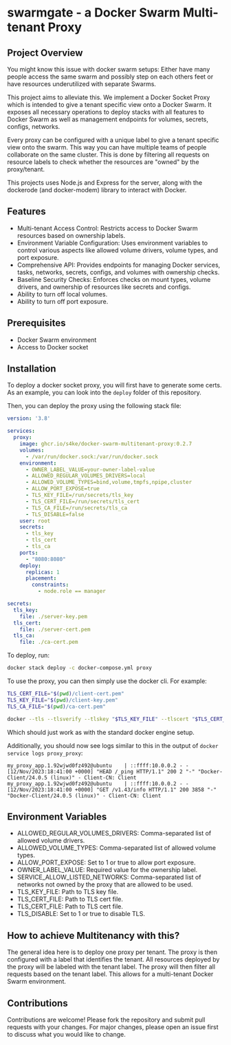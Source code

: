# swarmgate - a Docker Swarm Multi-tenant Proxy

## Project Overview

You might know this issue with docker swarm setups: Either have many people access the same swarm and possibly step on each others feet or have resources underutilized with separate Swarms.

This project aims to alleviate this. We implement a Docker Socket Proxy which is intended to give a tenant specific view onto a Docker Swarm. It exposes all necessary operations to deploy stacks with all features to Docker Swarm as well as management endpoints for volumes, secrets, configs, networks. 

Every proxy can be configured with a unique label to give a tenant specific view onto the swarm. This way you can have multiple teams of people collaborate on the same cluster.
This is done by filtering all requests on resource labels to check whether the resources are "owned" by the proxy/tenant.

This projects uses Node.js and Express for the server, along with the dockerode (and docker-modem) library to interact with Docker.

## Features

- Multi-tenant Access Control: Restricts access to Docker Swarm resources based on ownership labels.
- Environment Variable Configuration: Uses environment variables to control various aspects like allowed volume drivers, volume types, and port exposure.
- Comprehensive API: Provides endpoints for managing Docker services, tasks, networks, secrets, configs, and volumes with ownership checks.
- Baseline Security Checks: Enforces checks on mount types, volume drivers, and ownership of resources like secrets and configs.
- Ability to turn off local volumes.
- Ability to turn off port exposure.

## Prerequisites

- Docker Swarm environment
- Access to Docker socket

## Installation

To deploy a docker socket proxy, you will first have to generate some certs. As an example, you can look into the `deploy` folder of this repository.

Then, you can deploy the proxy using the following stack file:

```yaml
version: '3.8'

services:
  proxy:
    image: ghcr.io/s4ke/docker-swarm-multitenant-proxy:0.2.7
    volumes:
      - /var/run/docker.sock:/var/run/docker.sock
    environment:
      - OWNER_LABEL_VALUE=your-owner-label-value
      - ALLOWED_REGULAR_VOLUMES_DRIVERS=local
      - ALLOWED_VOLUME_TYPES=bind,volume,tmpfs,npipe,cluster
      - ALLOW_PORT_EXPOSE=true
      - TLS_KEY_FILE=/run/secrets/tls_key
      - TLS_CERT_FILE=/run/secrets/tls_cert
      - TLS_CA_FILE=/run/secrets/tls_ca
      - TLS_DISABLE=false
    user: root
    secrets:
      - tls_key
      - tls_cert
      - tls_ca
    ports:
      - "8080:8080"
    deploy:
      replicas: 1
      placement:
        constraints:
          - node.role == manager

secrets:
  tls_key:
    file: ./server-key.pem
  tls_cert:
    file: ./server-cert.pem
  tls_ca:
    file: ./ca-cert.pem
```

To deploy, run:

```bash
docker stack deploy -c docker-compose.yml proxy
```

To use the proxy, you can then simply use the docker cli. For example:

```bash
TLS_CERT_FILE="$(pwd)/client-cert.pem"
TLS_KEY_FILE="$(pwd)/client-key.pem"
TLS_CA_FILE="$(pwd)/ca-cert.pem"

docker --tls --tlsverify --tlskey "$TLS_KEY_FILE" --tlscert "$TLS_CERT_FILE" --tlscacert "$TLS_CA_FILE"  -H localhost:8080 info
```

Which should just work as with the standard docker engine setup.

Additionally, you should now see logs similar to this in the output of `docker service logs proxy_proxy`:

```
my_proxy_app.1.92wjwd0fz492@ubuntu    | ::ffff:10.0.0.2 - - [12/Nov/2023:18:41:00 +0000] "HEAD /_ping HTTP/1.1" 200 2 "-" "Docker-Client/24.0.5 (linux)" - Client-CN: Client
my_proxy_app.1.92wjwd0fz492@ubuntu    | ::ffff:10.0.0.2 - - [12/Nov/2023:18:41:00 +0000] "GET /v1.43/info HTTP/1.1" 200 3858 "-" "Docker-Client/24.0.5 (linux)" - Client-CN: Client
```

## Environment Variables

- ALLOWED_REGULAR_VOLUMES_DRIVERS: Comma-separated list of allowed volume drivers.
- ALLOWED_VOLUME_TYPES: Comma-separated list of allowed volume types.
- ALLOW_PORT_EXPOSE: Set to 1 or true to allow port exposure.
- OWNER_LABEL_VALUE: Required value for the ownership label.
- SERVICE_ALLOW_LISTED_NETWORKS: Comma-separated list of networks not owned by the proxy that are allowed to be used.
- TLS_KEY_FILE: Path to TLS key file.
- TLS_CERT_FILE: Path to TLS cert file.
- TLS_CERT_FILE: Path to TLS cert file.
- TLS_DISABLE: Set to 1 or true to disable TLS.


## How to achieve Multitenancy with this?

The general idea here is to deploy one proxy per tenant. The proxy is then configured with a label that identifies the tenant. All resources deployed by the proxy will be labeled with the tenant label. The proxy will then filter all requests based on the tenant label. This allows for a multi-tenant Docker Swarm environment.

## Contributions

Contributions are welcome! Please fork the repository and submit pull requests with your changes. For major changes, please open an issue first to discuss what you would like to change.
